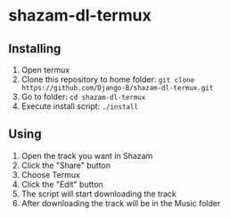# shazam-dl-termux

## Installing
1. Open termux
2. Clone this repository to home folder:
   `git clone https://github.com/Django-B/shazam-dl-termux.git`
3. Go to folder:
   `cd shazam-dl-termux`
4. Execute install script:
   `./install`

## Using
1. Open the track you want in Shazam
2. Click the "Share" button
3. Choose Termux
4. Click the "Edit" button
5. The script will start downloading the track
6. After downloading the track will be in the Music folder
